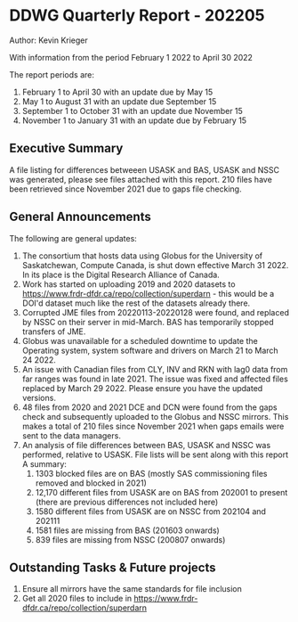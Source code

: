 # DDWG Quarterly Report - 202205
Author: Kevin Krieger

With information from the period February 1 2022 to April 30 2022

The report periods are:

1. February 1 to April 30 with an update due by May 15
1. May 1 to August 31 with an update due September 15
1. September 1 to October 31 with an update due November 15
1. November 1 to January 31 with an update due by February 15

## Executive Summary
A file listing for differences betweeen USASK and BAS, USASK and NSSC was generated, please see files attached with this report.
210 files have been retrieved since November 2021 due to gaps file checking.

## General Announcements

The following are general updates:

1. The consortium that hosts data using Globus for the University of Saskatchewan, Compute Canada, 
is shut down effective March 31 2022. In its place is the Digital Research Alliance of Canada.
2. Work has started on uploading 2019 and 2020 datasets to https://www.frdr-dfdr.ca/repo/collection/superdarn - 
this would be a DOI'd dataset much like the rest of the datasets already there. 
3. Corrupted JME files from 20220113-20220128 were found, and replaced by NSSC on their server in mid-March. 
BAS has temporarily stopped transfers of JME.
4. Globus was unavailable for a scheduled downtime to update the Operating system, 
system software and drivers on March 21 to March 24 2022.
5. An issue with Canadian files from CLY, INV and RKN with lag0 data from far ranges was found in late 2021. 
The issue was fixed and affected files replaced by March 29 2022. Please ensure you have the updated versions.
6. 48 files from 2020 and 2021 DCE and DCN were found from the gaps check and subsequently uploaded to the Globus and NSSC mirrors. 
This makes a total of 210 files since November 2021 when gaps emails were sent to the data managers.
7. An analysis of file differences between BAS, USASK and NSSC was performed, relative to USASK. File lists will be sent along with this report
A summary:
   1. 1303 blocked files are on BAS (mostly SAS commissioning files removed and blocked in 2021)
   2. 12,170 different files from USASK are on BAS from 202001 to present (there are previous differences not included here)
   3. 1580 different files from USASK are on NSSC from 202104 and 202111
   4. 1581 files are missing from BAS (201603 onwards)
   5. 839 files are missing from NSSC (200807 onwards)

## Outstanding Tasks & Future projects
1. Ensure all mirrors have the same standards for file inclusion
1. Get all 2020 files to include in https://www.frdr-dfdr.ca/repo/collection/superdarn